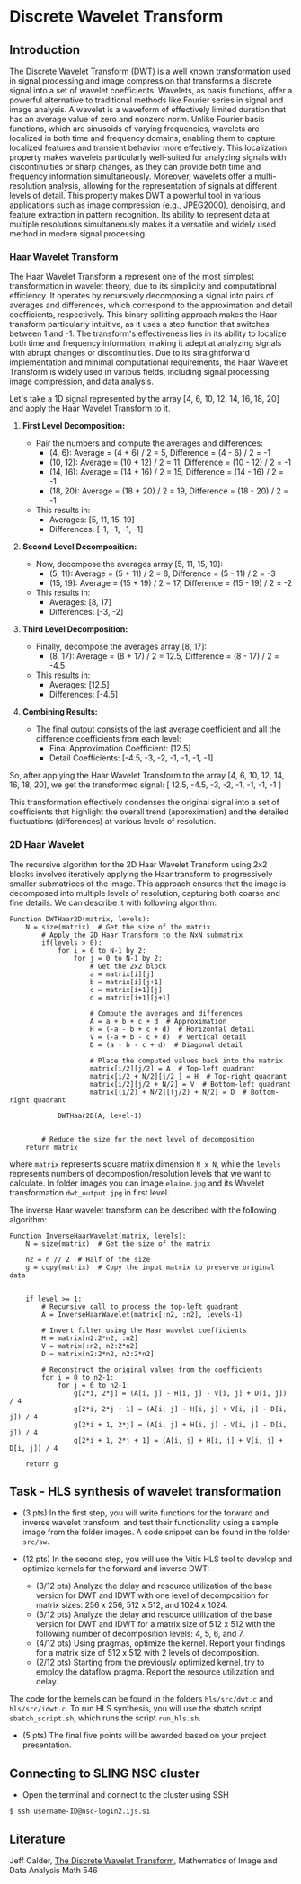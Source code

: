# Discrete Wavelet Transform


## Introduction 

The Discrete Wavelet Transform (DWT) is a well known transformation used in signal processing and image compression that transforms a discrete signal into a set of wavelet coefficients. Wavelets, as basis functions, offer a powerful alternative to traditional methods like Fourier series in signal and image analysis. A wavelet is a waveform of effectively limited duration that has an average value of zero and nonzero norm. Unlike Fourier basis functions, which are sinusoids of varying frequencies, wavelets are localized in both time and frequency domains, enabling them to capture localized features and transient behavior more effectively. This localization property makes wavelets particularly well-suited for analyzing signals with discontinuities or sharp changes, as they can provide both time and frequency information simultaneously. Moreover, wavelets offer a multi-resolution analysis, allowing for the representation of signals at different levels of detail. This property makes DWT a powerful tool in various applications such as image compression (e.g., JPEG2000), denoising, and feature extraction in pattern recognition. Its ability to represent data at multiple resolutions simultaneously makes it a versatile and widely used method in modern signal processing.

### Haar Wavelet Transform

The Haar Wavelet Transform a represent one of the most simplest transformation in wavelet theory, due to its simplicity and computational efficiency. It operates by recursively decomposing a signal into pairs of averages and differences, which correspond to the approximation and detail coefficients, respectively. This binary splitting approach makes the Haar transform particularly intuitive, as it uses a step function that switches between 1 and -1. The transform's effectiveness lies in its ability to localize both time and frequency information, making it adept at analyzing signals with abrupt changes or discontinuities. Due to its straightforward implementation and minimal computational requirements, the Haar Wavelet Transform is widely used in various fields, including signal processing, image compression, and data analysis.

Let's take a 1D signal represented by the array [4, 6, 10, 12, 14, 16, 18, 20] and apply the Haar Wavelet Transform to it.

1. **First Level Decomposition:**
   - Pair the numbers and compute the averages and differences:
     - (4, 6): Average = (4 + 6) / 2 = 5, Difference = (4 - 6) / 2 = -1
     - (10, 12): Average = (10 + 12) / 2 = 11, Difference = (10 - 12) / 2 = -1
     - (14, 16): Average = (14 + 16) / 2 = 15, Difference = (14 - 16) / 2 = -1
     - (18, 20): Average = (18 + 20) / 2 = 19, Difference = (18 - 20) / 2 = -1
   - This results in:
     - Averages: [5, 11, 15, 19]
     - Differences: [-1, -1, -1, -1]

2. **Second Level Decomposition:**
   - Now, decompose the averages array [5, 11, 15, 19]:
     - (5, 11): Average = (5 + 11) / 2 = 8, Difference = (5 - 11) / 2 = -3
     - (15, 19): Average = (15 + 19) / 2 = 17, Difference = (15 - 19) / 2 = -2
   - This results in:
     - Averages: [8, 17]
     - Differences: [-3, -2]

3. **Third Level Decomposition:**
   - Finally, decompose the averages array [8, 17]:
     - (8, 17): Average = (8 + 17) / 2 = 12.5, Difference = (8 - 17) / 2 = -4.5
   - This results in:
     - Averages: [12.5]
     - Differences: [-4.5]

4. **Combining Results:**
   - The final output consists of the last average coefficient and all the difference coefficients from each level:
     - Final Approximation Coefficient: [12.5]
     - Detail Coefficients: [-4.5, -3, -2, -1, -1, -1, -1]

So, after applying the Haar Wavelet Transform to the array [4, 6, 10, 12, 14, 16, 18, 20], we get the transformed signal:
[ 12.5, -4.5, -3, -2, -1, -1, -1, -1 ]

This transformation effectively condenses the original signal into a set of coefficients that highlight the overall trend (approximation) and the detailed fluctuations (differences) at various levels of resolution.

### 2D Haar Wavelet 

The recursive algorithm for the 2D Haar Wavelet Transform using 2x2 blocks involves iteratively applying the Haar transform to progressively smaller submatrices of the image. This approach ensures that the image is decomposed into multiple levels of resolution, capturing both coarse and fine details. We can describe it with following algorithm: 


```
Function DWTHaar2D(matrix, levels):
    N = size(matrix)  # Get the size of the matrix
        # Apply the 2D Haar Transform to the NxN submatrix
        if(levels > 0):
            for i = 0 to N-1 by 2:
                for j = 0 to N-1 by 2:
                    # Get the 2x2 block
                    a = matrix[i][j]
                    b = matrix[i][j+1]
                    c = matrix[i+1][j]
                    d = matrix[i+1][j+1]
                    
                    # Compute the averages and differences
                    A = a + b + c + d  # Approximation
                    H = (-a - b + c + d)  # Horizontal detail
                    V = (-a + b - c + d)  # Vertical detail
                    D = (a - b - c + d)  # Diagonal detail
                    
                    # Place the computed values back into the matrix
                    matrix[i/2][j/2] = A  # Top-left quadrant
                    matrix[i/2 + N/2][j/2 ] = H  # Top-right quadrant
                    matrix[i/2][j/2 + N/2] = V  # Bottom-left quadrant
                    matrix[(i/2) + N/2][(j/2) + N/2] = D  # Bottom-right quadrant

            DWTHaar2D(A, level-1)


        # Reduce the size for the next level of decomposition
    return matrix
```

where `matrix` represents square matrix dimension `N x N`, while the `levels` represents numbers of decompostion/resolution levels that we want to calculate. In folder images you can image `elaine.jpg` and its Wavelet transformation `dwt_output.jpg` in first level.  

The inverse Haar wavelet transform can be described with the following algorithm: 


```
Function InverseHaarWavelet(matrix, levels):
    N = size(matrix)  # Get the size of the matrix

    n2 = n // 2  # Half of the size 
    g = copy(matrix)  # Copy the input matrix to preserve original data
    

    if level >= 1:
        # Recursive call to process the top-left quadrant
        A = InverseHaarWavelet(matrix[:n2, :n2], levels-1)
        
        # Invert filter using the Haar wavelet coefficients
        H = matrix[n2:2*n2, :n2]
        V = matrix[:n2, n2:2*n2]
        D = matrix[n2:2*n2, n2:2*n2]

        # Reconstruct the original values from the coefficients
        for i = 0 to n2-1:
            for j = 0 to n2-1:
                g[2*i, 2*j] = (A[i, j] - H[i, j] - V[i, j] + D[i, j]) / 4
                g[2*i, 2*j + 1] = (A[i, j] - H[i, j] + V[i, j] - D[i, j]) / 4
                g[2*i + 1, 2*j] = (A[i, j] + H[i, j] - V[i, j] - D[i, j]) / 4
                g[2*i + 1, 2*j + 1] = (A[i, j] + H[i, j] + V[i, j] + D[i, j]) / 4

    return g

```

## Task - HLS synthesis of wavelet transformation 

- (3 pts) In the first step, you will write functions for the forward and inverse wavelet transform, and test their functionality using a sample image from the folder images. A code snippet can be found in the folder `src/sw`.

- (12 pts) In the second step, you will use the Vitis HLS tool to develop and optimize kernels for the forward and inverse DWT:

  - (3/12 pts) Analyze the delay and resource utilization of the base version for DWT and IDWT with one level of decomposition for matrix sizes: 256 x 256, 512 x 512, and 1024 x 1024. 
  - (3/12 pts) Analyze the delay and resource utilization of the base version for DWT and IDWT for a matrix size of 512 x 512 with the following number of decomposition levels: 4, 5, 6, and 7.
  - (4/12 pts) Using pragmas, optimize the kernel. Report your findings for a matrix size of 512 x 512 with 2 levels of decomposition.
  - (2/12 pts) Starting from the previously optimized kernel, try to employ the dataflow pragma. Report the resource utilization and delay.

The code for the kernels can be found in the folders `hls/src/dwt.c` and `hls/src/idwt.c`. To run HLS synthesis, you will use the sbatch script `sbatch_script.sh`, which runs the script `run_hls.sh`.

- (5 pts) The final five points will be awarded based on your project presentation.

## Connecting to SLING NSC cluster

- Open the terminal and connect to the cluster using SSH

```console
$ ssh username-ID@nsc-login2.ijs.si
```

## Literature 

Jeff Calder, [The Discrete Wavelet Transform](https://www-users.cse.umn.edu/~jwcalder/5467/lec_dwt.pdf), Mathematics of Image and Data Analysis Math 546 